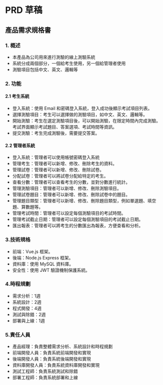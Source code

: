 # PRD 草稿

## 產品需求規格書

### 1. 概述
- 本產品為公司用來進行測驗的線上測驗系統
- 系統分成兩個部分，一個給考生使用，另一個給管理者使用
- 測驗項目包括中文、英文、邏輯等

### 2. 功能

#### 2.1 考生系統
- 登入系統：使用 Email 和密碼登入系統，登入成功後顯示考試項目列表。
- 選擇測驗項目：考生可以選擇做的測驗項目，如中文、英文、邏輯等。
- 開始測驗：考生在選定測驗項目後，可以開始測驗，在限定時間內完成測驗。考試界面顯示考試題目、答案選項、考試時間等資訊。
- 提交測驗：考生完成測驗後，需要提交答案。

#### 2.2 管理者系統
- 登入系統：管理者可以使用帳號密碼登入系統
- 管理考生：管理者可以新增、修改、刪除考生的資料。
- 管理試卷：管理者可以新增、修改、刪除試卷。
- 分配試卷：管理者可以將試卷分配給特定的考生。
- 查看分數：管理者可以查看考生的分數，並對分數進行統計。
- 管理測驗項目：管理者可以新增、修改、刪除測驗項目。
- 管理試卷題目：管理者可以新增、修改、刪除試卷中的題目。
- 管理題目類型：管理者可以新增、修改、刪除題目類型，例如單選題、填空題、算數題等。
- 管理考試時間：管理者可以設定每個測驗項目的考試時間。
- 管理考試截止日期：管理者可以設定每個測驗項目的考試截止日期。
- 匯出報表：管理者可以將考生的分數匯出為報表，方便查看和分析。

### 3.技術規格
- 前端：Vue.js 框架。
- 後端：Node.js Express 框架。
- 資料庫：使用 MySQL 資料庫。
- 安全性：使用 JWT 驗證機制保護系統。

### 4.時程規劃
- 需求分析：1週
- 系統設計：2週
- 程式開發：4週
- 測試與除錯：2週
- 部署與上線：1週

### 5.責任人員
- 產品經理：負責整體需求分析、系統設計和時程規劃
- 前端開發人員：負責系統前端開發和實現
- 後端開發人員：負責系統後端開發和實現
- 資料庫開發人員：負責系統資料庫開發和實現
- 測試工程師：負責系統測試和除錯
- 部署工程師：負責系統部署和上線